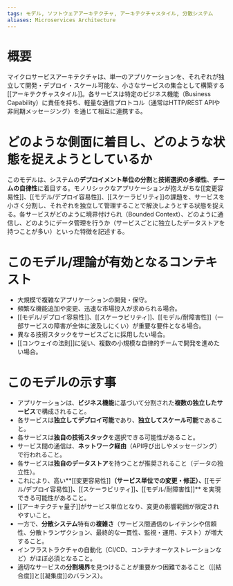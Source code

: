 ```yaml
---
tags: モデル, ソフトウェアアーキテクチャ, アーキテクチャスタイル, 分散システム
aliases: Microservices Architecture
---
```


# 概要
マイクロサービスアーキテクチャは、単一のアプリケーションを、それぞれが独立して開発・デプロイ・スケール可能な、小さなサービスの集合として構築する[[アーキテクチャスタイル]]。各サービスは特定のビジネス機能（Business Capability）に責任を持ち、軽量な通信プロトコル（通常はHTTP/REST APIや非同期メッセージング）を通じて相互に連携する。

# どのような側面に着目し、どのような状態を捉えようとしているか
このモデルは、システムの**デプロイメント単位の分割**と**技術選択の多様性**、**チームの自律性**に着目する。モノリシックなアプリケーションが抱えがちな[[変更容易性]]、[[モデル/デプロイ容易性]]、[[スケーラビリティ]]の課題を、サービスを小さく分割し、それぞれを独立して管理することで解決しようとする状態を捉える。各サービスがどのように境界付けられ（Bounded Context）、どのように通信し、どのようにデータ管理を行うか（サービスごとに独立したデータストアを持つことが多い）といった特徴を記述する。

# このモデル/理論が有効となるコンテキスト
* 大規模で複雑なアプリケーションの開発・保守。
* 頻繁な機能追加や変更、迅速な市場投入が求められる場合。
* [[モデル/デプロイ容易性]]、[[スケーラビリティ]]、[[モデル/耐障害性]]（一部サービスの障害が全体に波及しにくい）が重要な要件となる場合。
* 異なる技術スタックをサービスごとに採用したい場合。
* [[コンウェイの法則]]に従い、複数の小規模な自律的チームで開発を進めたい場合。

# このモデルの示す事
* アプリケーションは、**ビジネス機能**に基づいて分割された**複数の独立したサービス**で構成されること。
* 各サービスは**独立してデプロイ可能**であり、**独立してスケール可能**であること。
* 各サービスは**独自の技術スタック**を選択できる可能性があること。
* サービス間の通信は、**ネットワーク経由**（API呼び出しやメッセージング）で行われること。
* 各サービスは**独自のデータストア**を持つことが推奨されること（データの独立性）。
* これにより、高い**[[変更容易性]]**（サービス単位での変更・修正）、**[[モデル/デプロイ容易性]]**、**[[スケーラビリティ]]**、**[[モデル/耐障害性]]** を実現できる可能性があること。
* [[アーキテクチャ量子]]がサービス単位となり、変更の影響範囲が限定されやすいこと。
* 一方で、**分散システム**特有の**複雑さ**（サービス間通信のレイテンシや信頼性、分散トランザクション、最終的な一貫性、監視・運用、テスト）が増大すること。
* インフラストラクチャの自動化（CI/CD、コンテナオーケストレーションなど）がほぼ必須となること。
* 適切なサービスの**分割境界**を見つけることが重要かつ困難であること（[[結合度]]と[[凝集度]]のバランス）。